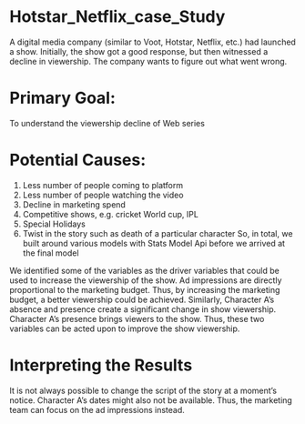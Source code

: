 # Hotstar_Netflix_case_Study
A digital media company (similar to Voot, Hotstar, Netflix, etc.) had launched a show. Initially, the show got a good response, but then witnessed a decline in viewership. 
The company wants to figure out what went wrong.

# Primary Goal:
To understand the viewership decline of Web series 

# Potential Causes:
1. Less number of people coming to platform
2. Less number of people watching the video
3. Decline in marketing spend
4. Competitive shows, e.g. cricket World cup, IPL
5. Special Holidays
6. Twist in the story such as death of a particular character
So, in total, we built around various models with Stats Model Api before we arrived at the final model

We identified some of the variables as the driver variables that could be used to increase the viewership of the show. 
Ad impressions are directly proportional to the marketing budget. Thus, by increasing the marketing budget, a better viewership could be achieved. Similarly, 
Character A’s absence and presence create a significant change in show viewership. Character A’s presence brings viewers to the show.
 Thus, these two variables can be acted upon to improve the show viewership.

# Interpreting the Results
It is not always possible to change the script of the story at a moment’s notice. Character A’s dates might also not be available.
 Thus, the marketing team can focus on the ad impressions instead.
